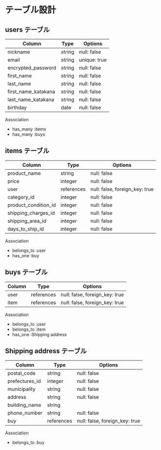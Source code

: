 # テーブル設計

## users テーブル

| Column              | Type    | Options     |
| --------            | ------  | ----------- |
| nickname            | string  | null: false |
| email               | string  | unique: true |
| encrypted_password  | string  | null: false |
| first_name          | string  | null: false |
| last_name           | string  | null: false |
| first_name_katakana | string  | null: false |
| last_name_katakana  | string  | null: false |
| birthday            | date    | null: false |

Association

- has_many :items
- has_many :buys


## items テーブル

| Column                | Type       | Options                        |
| ---------             | ---------- | ------------------------------ |
| product_name          | string     | null: false                    |
| price                 | integer    | null: false                    |
| user                  | references | null: false, foreign_key: true |
| category_id           | integer    | null: false                    |
| product_condition_id  | integer    | null: false                    |
| shipping_charges_id   | integer    | null: false                    |
| shipping_area_id      | integer    | null: false                    |
| days_to_ship_id       | integer    | null: false                    |

Association

- belongs_to :user
- has_one  :buy

## buys テーブル

| Column         | Type          | Options                        |
| ----------     | ----------    | ------------------------------ |
| user           | references    | null: false, foreign_key: true |
| item           | references    | null: false, foreign_key: true |


Association

- belongs_to :user
- belongs_to :item
- has_one  :Shipping address

## Shipping address テーブル

| Column            | Type          | Options                        |
| ----------        | ----------    | ------------------------------ |
| postal_code       | string        | null: false                    |
| prefectures_id    | integer       | null: false                    |
| municipality      | string        | null: false                    |
| address           | string        | null: false                    |
| building_name     | string        |                                |
| phone_number      | string        | null: false                    |
| buy               | references    | null: false, foreign_key: true |

Association

- belongs_to :buy


